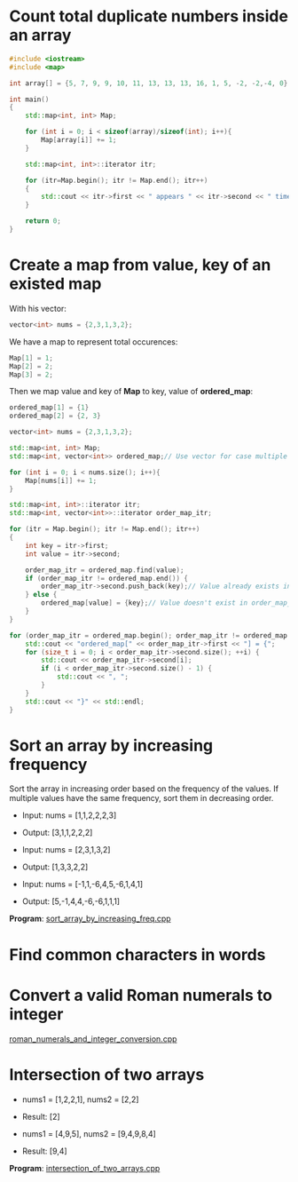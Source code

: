 # Count total duplicate numbers inside an array
```cpp
#include <iostream>
#include <map> 

int array[] = {5, 7, 9, 9, 10, 11, 13, 13, 13, 16, 1, 5, -2, -2,-4, 0};

int main()
{
	std::map<int, int> Map;

    for (int i = 0; i < sizeof(array)/sizeof(int); i++){
        Map[array[i]] += 1;
    }

    std::map<int, int>::iterator itr;

    for (itr=Map.begin(); itr != Map.end(); itr++) 
    { 
        std::cout << itr->first << " appears " << itr->second << " times" << std::endl;
    } 

    return 0;
}
```
# Create a map from value, key of an existed map
With his vector:
```cpp
vector<int> nums = {2,3,1,3,2};
```
We have a map to represent total occurences:
```cpp
Map[1] = 1;
Map[2] = 2;
Map[3] = 2;
```
Then we map value and key of **Map** to key, value of **ordered_map**:
```cpp
ordered_map[1] = {1}
ordered_map[2] = {2, 3}
```
```cpp
vector<int> nums = {2,3,1,3,2};

std::map<int, int> Map;
std::map<int, vector<int>> ordered_map;// Use vector for case multiple keys have the same freq

for (int i = 0; i < nums.size(); i++){
    Map[nums[i]] += 1;
}

std::map<int, int>::iterator itr;
std::map<int, vector<int>>::iterator order_map_itr;

for (itr = Map.begin(); itr != Map.end(); itr++) 
{ 
    int key = itr->first;
    int value = itr->second;

    order_map_itr = ordered_map.find(value);
    if (order_map_itr != ordered_map.end()) {
        order_map_itr->second.push_back(key);// Value already exists in order_map_itr
    } else {
        ordered_map[value] = {key};// Value doesn't exist in order_map_itr
    }
} 

for (order_map_itr = ordered_map.begin(); order_map_itr != ordered_map.end(); order_map_itr++){
    std::cout << "ordered_map[" << order_map_itr->first << "] = {";
    for (size_t i = 0; i < order_map_itr->second.size(); ++i) {
        std::cout << order_map_itr->second[i];
        if (i < order_map_itr->second.size() - 1) {
            std::cout << ", ";
        }
    }
    std::cout << "}" << std::endl;
}
```
# Sort an array by increasing frequency
Sort the array in increasing order based on the frequency of the values. If multiple values have the same frequency, sort them in decreasing order.

* Input: nums = [1,1,2,2,2,3]
* Output: [3,1,1,2,2,2]

* Input: nums = [2,3,1,3,2]
* Output: [1,3,3,2,2]

* Input: nums = [-1,1,-6,4,5,-6,1,4,1]
* Output: [5,-1,4,4,-6,-6,1,1,1]

**Program**: [sort_array_by_increasing_freq.cpp](https://github.com/TranPhucVinh/Cplusplus/blob/master/Data%20structure/Hash%20map/src/sort_array_by_increasing_freq.cpp)
# Find common characters in words
# Convert a valid Roman numerals to integer
[roman_numerals_and_integer_conversion.cpp](roman_numerals_and_integer_conversion.cpp)
# Intersection of two arrays

* nums1 = [1,2,2,1], nums2 = [2,2]
* Result: [2]

* nums1 = [4,9,5], nums2 = [9,4,9,8,4]
* Result: [9,4]

**Program**: [intersection_of_two_arrays.cpp](https://github.com/TranPhucVinh/Cplusplus/blob/master/Data%20structure/Hash%20map/src/intersection_of_two_arrays.cpp)
